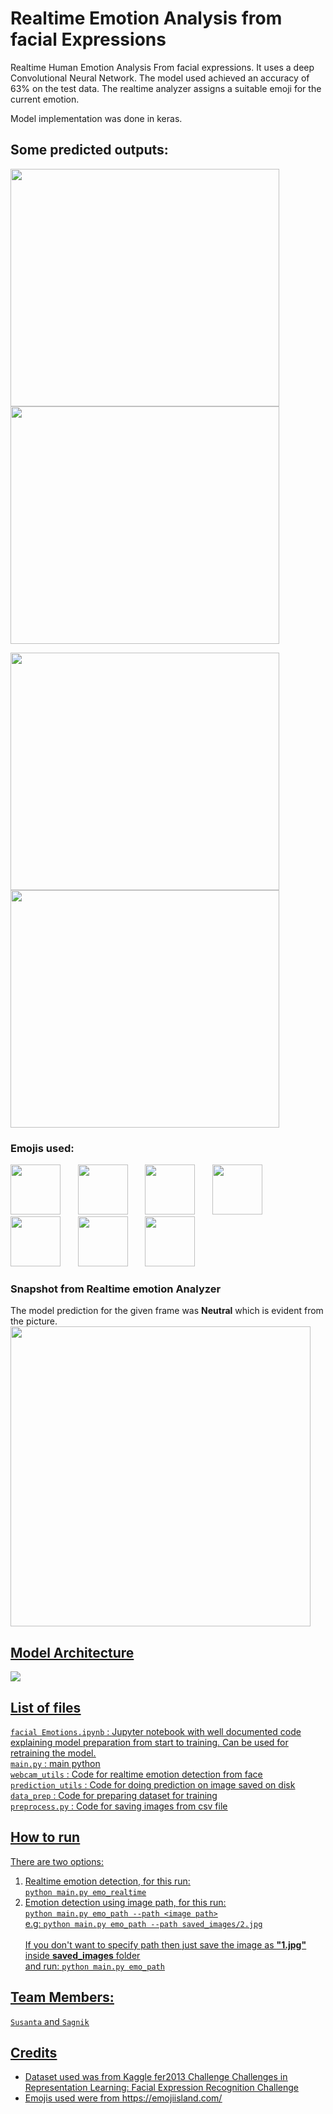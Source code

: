 # Realtime Emotion Analysis from facial Expressions
Realtime Human Emotion Analysis From facial expressions. It uses a deep Convolutional Neural Network.
The model used achieved an accuracy of 63% on the test data. The realtime analyzer assigns a suitable emoji for the current emotion.

Model implementation was done in keras.<br>

## Some predicted outputs:
<img src ='media/1.JPG'  width="430" height="380"><img src ='media/2.JPG'  width="430" height="380"/>

<img src ='media/3.JPG'  width="430" height="380"><img src ='media/4.JPG'  width="430" height="380"/>

### Emojis used:
<img src="emojis/neutral.png" width="80" height="80">		&nbsp;&nbsp;&nbsp;&nbsp;&nbsp;&nbsp;<img src="emojis/happy.png" width="80" height="80">      &nbsp;&nbsp;&nbsp;&nbsp;&nbsp;&nbsp;<img src="emojis/fearful.png" width="80" height="80">      &nbsp;&nbsp;&nbsp;&nbsp;&nbsp;&nbsp;<img src="emojis/sad.png" width="80" height="80">      &nbsp;&nbsp;&nbsp;&nbsp;&nbsp;&nbsp;<img src="emojis/angry.png" width="80" height="80">      &nbsp;&nbsp;&nbsp;&nbsp;&nbsp;&nbsp;<img src="emojis/surprised.png" width="80" height="80">      &nbsp;&nbsp;&nbsp;&nbsp;&nbsp;&nbsp;<img src="emojis/disgusted.png" width="80" height="80">

### Snapshot from Realtime emotion Analyzer
The model prediction for the given frame was **Neutral** which is evident from the picture.<br>
<img src ='media/5.JPG' wdith="640" height="480"/>

## <u>Model Architecture
<img src ='media/model_plot.png' >
  
## <u>List of files
`facial Emotions.ipynb` : 
Jupyter notebook with well documented code explaining model preparation from start to training. Can be used for retraining the model.
<br> `main.py` : main python 
<br> `webcam_utils` :
Code for realtime emotion detection from face
<br> `prediction_utils` :
Code for doing prediction on image saved on disk
<br> `data_prep` :
Code for preparing dataset for training
<br> `preprocess.py` :
Code for saving images from csv file
<br>
  
## How to run
There are two options:
1. Realtime emotion detection, for this run:<br>
```python main.py emo_realtime```<br>
2. Emotion detection using image path, for this run:<br>
```python main.py emo_path --path <image path>```
  <br>e.g: ```python main.py emo_path --path saved_images/2.jpg```
  <br><br>If you don't want to specify path then just save the image as **"1.jpg"** inside **saved_images** folder<br> and run:
  ```python main.py emo_path```

## Team Members:
[`Susanta`](https://github.com/susantabiswas/) and [`Sagnik`](https://github.com/SagnikC/)

## Credits
- Dataset used was from Kaggle fer2013 Challenge [Challenges in Representation Learning: Facial Expression Recognition Challenge](https://www.kaggle.com/c/challenges-in-representation-learning-facial-expression-recognition-challenge/data)
- Emojis used were from https://emojiisland.com/

